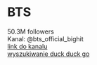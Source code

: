 
BTS
===
  
50.3M followers  
Kanal: @bts_official_bighit  
[link do kanalu](https://www.tiktok.com/@bts_official_bighit?is_from_webapp=1&sender_device=pc)  
[wyszukiwanie duck duck go](https://www.billboard.com/music/pop/bts-celebrates-tenth-anniversary-take-two-live-performance-video-1235352576/)